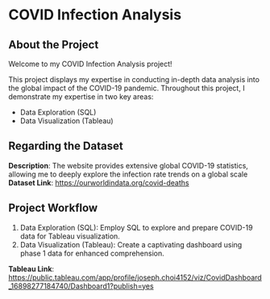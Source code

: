 # COVID Infection Analysis

## About the Project
Welcome to my COVID Infection Analysis project!

This project displays my expertise in conducting in-depth data analysis into the global impact of the COVID-19 pandemic. Throughout this project, I demonstrate my expertise in two key areas:

- Data Exploration (SQL)
- Data Visualization (Tableau)

## Regarding the Dataset
**Description**: The website provides extensive global COVID-19 statistics, allowing me to deeply explore the infection rate trends on a global scale  <br>
**Dataset Link**: https://ourworldindata.org/covid-deaths

## Project Workflow
1. Data Exploration (SQL): Employ SQL to explore and prepare COVID-19 data for Tableau visualization.
2. Data Visualization (Tableau): Create a captivating dashboard using phase 1 data for enhanced comprehension.

**Tableau Link**: https://public.tableau.com/app/profile/joseph.choi4152/viz/CovidDashboard_16898277184740/Dashboard1?publish=yes
